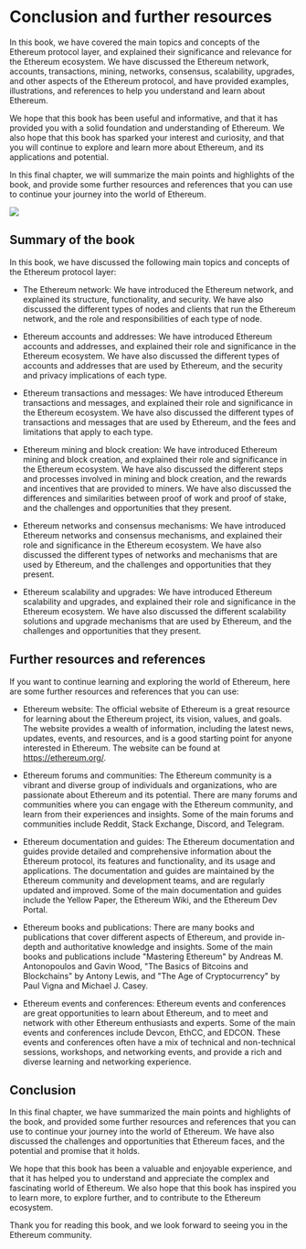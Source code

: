 # Conclusion and further resources

In this book, we have covered the main topics and concepts of the Ethereum protocol layer, and explained their significance and relevance for the Ethereum ecosystem. We have discussed the Ethereum network, accounts, transactions, mining, networks, consensus, scalability, upgrades, and other aspects of the Ethereum protocol, and have provided examples, illustrations, and references to help you understand and learn about Ethereum.

We hope that this book has been useful and informative, and that it has provided you with a solid foundation and understanding of Ethereum. We also hope that this book has sparked your interest and curiosity, and that you will continue to explore and learn more about Ethereum, and its applications and potential.

In this final chapter, we will summarize the main points and highlights of the book, and provide some further resources and references that you can use to continue your journey into the world of Ethereum.

![](../images/DALL·E%202022-12-03%2022.22.46%20-%20A%20rubber%20duck%20holding%20a%20trophy%20and%20celebrating.png)

## Summary of the book

In this book, we have discussed the following main topics and concepts of the Ethereum protocol layer:

- The Ethereum network: We have introduced the Ethereum network, and explained its structure, functionality, and security. We have also discussed the different types of nodes and clients that run the Ethereum network, and the role and responsibilities of each type of node.

- Ethereum accounts and addresses: We have introduced Ethereum accounts and addresses, and explained their role and significance in the Ethereum ecosystem. We have also discussed the different types of accounts and addresses that are used by Ethereum, and the security and privacy implications of each type.

- Ethereum transactions and messages: We have introduced Ethereum transactions and messages, and explained their role and significance in the Ethereum ecosystem. We have also discussed the different types of transactions and messages that are used by Ethereum, and the fees and limitations that apply to each type.

- Ethereum mining and block creation: We have introduced Ethereum mining and block creation, and explained their role and significance in the Ethereum ecosystem. We have also discussed the different steps and processes involved in mining and block creation, and the rewards and incentives that are provided to miners. We have also discussed the differences and similarities between proof of work and proof of stake, and the challenges and opportunities that they present.

- Ethereum networks and consensus mechanisms: We have introduced Ethereum networks and consensus mechanisms, and explained their role and significance in the Ethereum ecosystem. We have also discussed the different types of networks and mechanisms that are used by Ethereum, and the challenges and opportunities that they present.

- Ethereum scalability and upgrades: We have introduced Ethereum scalability and upgrades, and explained their role and significance in the Ethereum ecosystem. We have also discussed the different scalability solutions and upgrade mechanisms that are used by Ethereum, and the challenges and opportunities that they present.

## Further resources and references

If you want to continue learning and exploring the world of Ethereum, here are some further resources and references that you can use:

- Ethereum website: The official website of Ethereum is a great resource for learning about the Ethereum project, its vision, values, and goals. The website provides a wealth of information, including the latest news, updates, events, and resources, and is a good starting point for anyone interested in Ethereum. The website can be found at https://ethereum.org/.

- Ethereum forums and communities: The Ethereum community is a vibrant and diverse group of individuals and organizations, who are passionate about Ethereum and its potential. There are many forums and communities where you can engage with the Ethereum community, and learn from their experiences and insights. Some of the main forums and communities include Reddit, Stack Exchange, Discord, and Telegram.

- Ethereum documentation and guides: The Ethereum documentation and guides provide detailed and comprehensive information about the Ethereum protocol, its features and functionality, and its usage and applications. The documentation and guides are maintained by the Ethereum community and development teams, and are regularly updated and improved. Some of the main documentation and guides include the Yellow Paper, the Ethereum Wiki, and the Ethereum Dev Portal.

- Ethereum books and publications: There are many books and publications that cover different aspects of Ethereum, and provide in-depth and authoritative knowledge and insights. Some of the main books and publications include "Mastering Ethereum" by Andreas M. Antonopoulos and Gavin Wood, "The Basics of Bitcoins and Blockchains" by Antony Lewis, and "The Age of Cryptocurrency" by Paul Vigna and Michael J. Casey.

- Ethereum events and conferences: Ethereum events and conferences are great opportunities to learn about Ethereum, and to meet and network with other Ethereum enthusiasts and experts. Some of the main events and conferences include Devcon, EthCC, and EDCON. These events and conferences often have a mix of technical and non-technical sessions, workshops, and networking events, and provide a rich and diverse learning and networking experience.

## Conclusion

In this final chapter, we have summarized the main points and highlights of the book, and provided some further resources and references that you can use to continue your journey into the world of Ethereum. We have also discussed the challenges and opportunities that Ethereum faces, and the potential and promise that it holds.

We hope that this book has been a valuable and enjoyable experience, and that it has helped you to understand and appreciate the complex and fascinating world of Ethereum. We also hope that this book has inspired you to learn more, to explore further, and to contribute to the Ethereum ecosystem.

Thank you for reading this book, and we look forward to seeing you in the Ethereum community.
